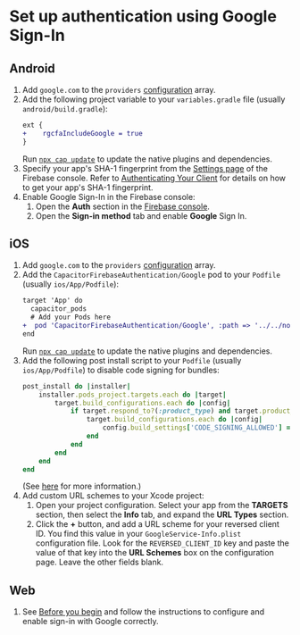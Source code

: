 # Set up authentication using Google Sign-In

## Android

1. Add `google.com` to the `providers` [configuration](https://github.com/capawesome-team/capacitor-firebase/tree/main/packages/authentication#configuration) array.
1.  Add the following project variable to your `variables.gradle` file (usually `android/build.gradle`):
    ```diff
    ext {
    +    rgcfaIncludeGoogle = true
    }
    ```
    Run [`npx cap update`](https://capacitorjs.com/docs/cli/update) to update the native plugins and dependencies.
1.  Specify your app's SHA-1 fingerprint from the [Settings page](https://console.firebase.google.com/project/_/settings/general/) of the Firebase console.
    Refer to [Authenticating Your Client](https://developers.google.com/android/guides/client-auth) for details on how to get your app's SHA-1 fingerprint.
1.  Enable Google Sign-In in the Firebase console:
    1.  Open the **Auth** section in the [Firebase console](https://console.firebase.google.com/).
    1.  Open the **Sign-in method** tab and enable **Google** Sign In.

## iOS

1. Add `google.com` to the `providers` [configuration](https://github.com/capawesome-team/capacitor-firebase/tree/main/packages/authentication#configuration) array.
1.  Add the `CapacitorFirebaseAuthentication/Google` pod to your `Podfile` (usually `ios/App/Podfile`):
    ```diff
    target 'App' do
      capacitor_pods
      # Add your Pods here
    +  pod 'CapacitorFirebaseAuthentication/Google', :path => '../../node_modules/@capacitor-firebase/authentication'
    end
    ```
    Run [`npx cap update`](https://capacitorjs.com/docs/cli/update) to update the native plugins and dependencies.
1.  Add the following post install script to your `Podfile` (usually `ios/App/Podfile`) to disable code signing for bundles:
    ```ruby
    post_install do |installer|
        installer.pods_project.targets.each do |target|
            target.build_configurations.each do |config|
                if target.respond_to?(:product_type) and target.product_type == "com.apple.product-type.bundle"
                    target.build_configurations.each do |config|
                        config.build_settings['CODE_SIGNING_ALLOWED'] = 'NO'
                    end
                end
            end
        end
    end
    ```
    (See [here](https://stackoverflow.com/q/73765469/6731412) for more information.)
1.  Add custom URL schemes to your Xcode project:
    1.  Open your project configuration.
        Select your app from the **TARGETS** section, then select the **Info** tab, and expand the **URL Types** section.
    1.  Click the **+** button, and add a URL scheme for your reversed client ID.
        You find this value in your `GoogleService-Info.plist` configuration file.
        Look for the `REVERSED_CLIENT_ID` key and paste the value of that key into the **URL Schemes** box on the configuration page.
        Leave the other fields blank.

## Web

1. See [Before you begin](https://firebase.google.com/docs/auth/web/google-signin#before_you_begin) and follow the instructions to configure and enable sign-in with Google correctly.
